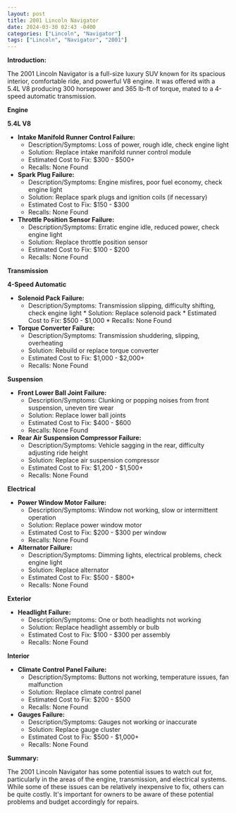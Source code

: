 ```yaml
---
layout: post
title: 2001 Lincoln Navigator
date: 2024-03-30 02:43 -0400
categories: ["Lincoln", "Navigator"]
tags: ["Lincoln", "Navigator", "2001"]
---
```

**Introduction:**

The 2001 Lincoln Navigator is a full-size luxury SUV known for its spacious interior, comfortable ride, and powerful V8 engine. It was offered with a 5.4L V8 producing 300 horsepower and 365 lb-ft of torque, mated to a 4-speed automatic transmission.

**Engine**

**5.4L V8**

* **Intake Manifold Runner Control Failure:**
    * Description/Symptoms: Loss of power, rough idle, check engine light
    * Solution: Replace intake manifold runner control module
    * Estimated Cost to Fix: $300 - $500+
    * Recalls: None Found
* **Spark Plug Failure:**
    * Description/Symptoms: Engine misfires, poor fuel economy, check engine light
    * Solution: Replace spark plugs and ignition coils (if necessary)
    * Estimated Cost to Fix: $150 - $300
    * Recalls: None Found
* **Throttle Position Sensor Failure:**
    * Description/Symptoms: Erratic engine idle, reduced power, check engine light
    * Solution: Replace throttle position sensor
    * Estimated Cost to Fix: $100 - $200
    * Recalls: None Found

**Transmission**

**4-Speed Automatic**

* **Solenoid Pack Failure:**
     * Description/Symptoms: Transmission slipping, difficulty shifting, check engine light
      * Solution: Replace solenoid pack
      * Estimated Cost to Fix: $500 - $1,000
      * Recalls: None Found
* **Torque Converter Failure:**
     * Description/Symptoms: Transmission shuddering, slipping, overheating
     * Solution: Rebuild or replace torque converter
     * Estimated Cost to Fix: $1,000 - $2,000+
     * Recalls: None Found

**Suspension**

* **Front Lower Ball Joint Failure:**
     * Description/Symptoms: Clunking or popping noises from front suspension, uneven tire wear
     * Solution: Replace lower ball joints
     * Estimated Cost to Fix: $400 - $600
     * Recalls: None Found
* **Rear Air Suspension Compressor Failure:**
     * Description/Symptoms: Vehicle sagging in the rear, difficulty adjusting ride height
     * Solution: Replace air suspension compressor
     * Estimated Cost to Fix: $1,200 - $1,500+
     * Recalls: None Found

**Electrical**

* **Power Window Motor Failure:**
     * Description/Symptoms: Window not working, slow or intermittent operation
     * Solution: Replace power window motor
     * Estimated Cost to Fix: $200 - $300 per window
     * Recalls: None Found
* **Alternator Failure:**
     * Description/Symptoms: Dimming lights, electrical problems, check engine light
     * Solution: Replace alternator
     * Estimated Cost to Fix: $500 - $800+
     * Recalls: None Found

**Exterior**

* **Headlight Failure:**
     * Description/Symptoms: One or both headlights not working
     * Solution: Replace headlight assembly or bulb
     * Estimated Cost to Fix: $100 - $300 per assembly
     * Recalls: None Found

**Interior**

* **Climate Control Panel Failure:**
     * Description/Symptoms: Buttons not working, temperature issues, fan malfunction
     * Solution: Replace climate control panel
     * Estimated Cost to Fix: $200 - $500
     * Recalls: None Found
* **Gauges Failure:**
     * Description/Symptoms: Gauges not working or inaccurate
     * Solution: Replace gauge cluster
     * Estimated Cost to Fix: $500 - $1,000+
     * Recalls: None Found

**Summary:**

The 2001 Lincoln Navigator has some potential issues to watch out for, particularly in the areas of the engine, transmission, and electrical systems. While some of these issues can be relatively inexpensive to fix, others can be quite costly. It's important for owners to be aware of these potential problems and budget accordingly for repairs.
